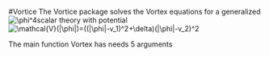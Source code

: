 #Vortice
The Vortice package solves the Vortex equations for a generalized ![\phi^4](https://render.githubusercontent.com/render/math?math=%5Cphi%5E4)scalar theory with potential ![\mathcal{V}(|\phi|)=((|\phi|-v_1)^2+\delta)(|\phi|-v_2)^2](https://render.githubusercontent.com/render/math?math=%5Cmathcal%7BV%7D(%7C%5Cphi%7C)%3D((%7C%5Cphi%7C-v_1)%5E2%2B%5Cdelta)(%7C%5Cphi%7C-v_2)%5E2)

The main function Vortex has needs 5 arguments 

